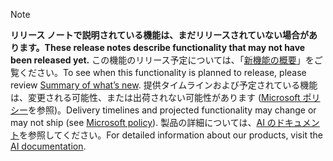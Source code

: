  > [!NOTE]
 >  <span data-ttu-id="16b06-101">**リリース ノートで説明されている機能は、まだリリースされていない場合があります。**</span><span class="sxs-lookup"><span data-stu-id="16b06-101">**These release notes describe functionality that may not have been released yet.**</span></span>
<span data-ttu-id="16b06-102">この機能のリリース予定については、「[新機能の概要](/business-applications-release-notes/October18/market-insights/planned-features)」をご覧ください。</span><span class="sxs-lookup"><span data-stu-id="16b06-102">To see when this functionality is planned to release, please review [Summary of what’s new](/business-applications-release-notes/October18/market-insights/planned-features).</span></span> <span data-ttu-id="16b06-103">提供タイムラインおよび予定されている機能は、変更される可能性、または出荷されない可能性があります ([Microsoft ポリシー](https://go.microsoft.com/fwlink/p/?linkid=2007332)を参照)。</span><span class="sxs-lookup"><span data-stu-id="16b06-103">Delivery timelines and projected functionality may change or may not ship (see [Microsoft policy](https://go.microsoft.com/fwlink/p/?linkid=2007332)).</span></span> <span data-ttu-id="16b06-104">製品の詳細については、[AI のドキュメント](https://docs.microsoft.com/dynamics365/#pivot=ai-apps)を参照してください。</span><span class="sxs-lookup"><span data-stu-id="16b06-104">For detailed information about our products, visit the [AI documentation](https://docs.microsoft.com/dynamics365/#pivot=ai-apps).</span></span>

